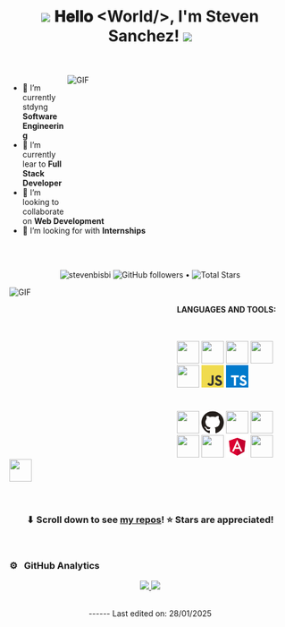 

<h1 align="center">
  <a target="_blank">
    <img src="https://static.wikia.nocookie.net/nintendo/images/3/30/Trifuerza_-_TLoZ_A_Link_Between_Worlds.png/revision/latest/scale-to-width-down/1000?cb=20190220001239&path-prefix=es" width="24px" style="max-width:100%;">
  </a>
  𝐇𝐞𝐥𝐥𝐨 &lt;World/&gt;, I'm Steven Sanchez!
  <a target="_blank">
    <img src="https://github.com/JayantGoel001/JayantGoel001/blob/master/GIF/Hi.gif" width="40px" />
  </a>
</h1>

<br/>
<br/>
<a target="_blank">
  <img align="right" height="250" width="400" alt="GIF" src="https://i.gifer.com/7mQW.gif">
</a>

- 🔭 I’m currently stdyng **Software Engineering**
- 🌱 I’m currently lear to  **Full Stack Developer**
- 👯 I’m looking to collaborate on **Web Development**
- 🤔 I’m looking for with **Internships**


<br/>
<br/>


<p align="center">  
  <img src="https://komarev.com/ghpvc/?username=stevenbisbi" alt="stevenbisbi" />
  <img alt="GitHub followers" src="https://img.shields.io/github/followers/stevenbisbi?label=Followers&style=social"> •   
  <img src="https://img.shields.io/github/stars/stevenbisbi?label=Stars" alt="Total Stars">
</p>






<a target="_blank"><img align="left" height="300" width="300" alt="GIF" src="https://zelda.nintendo.com/links-awakening/assets/img/characters/char-link.webp"></a>
<br/>


**LANGUAGES AND TOOLS:**  


<br/>
<br/>
<code><img height="40" width="40" src="https://cdn4.iconfinder.com/data/icons/logos-3/600/React.js_logo-512.png"></code>
<code><img height="40" width="40" src="https://img.icons8.com/?size=100&id=20909&format=png&color=000000"></code>
<code><img height="40" width="40" src="https://cdn.worldvectorlogo.com/logos/tailwindcss.svg"></code>
<code><img height="40" width="40" src="https://img.icons8.com/?size=100&id=g9mmSxx3SwAI&format=png&color=000000"></code>
<code><img height="40" width="40" src="https://cdn.iconscout.com/icon/free/png-256/css-131-722685.png"></code>
<code><img height="40" width="40" src="https://raw.githubusercontent.com/github/explore/80688e429a7d4ef2fca1e82350fe8e3517d3494d/topics/javascript/javascript.png"></code>
<code><img height="40" width="40" src="https://raw.githubusercontent.com/github/explore/80688e429a7d4ef2fca1e82350fe8e3517d3494d/topics/typescript/typescript.png"></code>

#
<code><img height="40" width="40" src="https://upload.wikimedia.org/wikipedia/commons/thumb/3/3f/Git_icon.svg/1024px-Git_icon.svg.png"></code>
<code><img height="40" width="40" src="https://raw.githubusercontent.com/github/explore/80688e429a7d4ef2fca1e82350fe8e3517d3494d/topics/github-api/github-api.png"></code>
<code><img height="40" width="40" src="https://static.djangoproject.com/img/logos/django-logo-negative.png"></code>
<code><img height="40" width="40" src="https://cdn.worldvectorlogo.com/logos/nodejs-icon.svg"></code>
<code><img height="40" width="40" src="https://cdn.worldvectorlogo.com/logos/postgresql.svg"></code>
<code><img height="40" width="40" src="https://www.mysql.com/common/logos/logo-mysql-170x115.png"></code>
<code><img height="40" width="40" src="https://raw.githubusercontent.com/github/explore/80688e429a7d4ef2fca1e82350fe8e3517d3494d/topics/angular/angular.png"></code>
<code><img height="40" width="40" src="https://s3.dualstack.us-east-2.amazonaws.com/pythondotorg-assets/media/community/logos/python-logo-only.png"></code>
<code><img height="40" width="40" src="https://cdn.iconscout.com/icon/free/png-512/mongodb-3-1175138.png"></code>

<br/>


<h3 align="center">⬇ Scroll down to see <a href="https://github.com/stevenbisbi?tab=repositories">my repos</a>! ⭐ Stars are appreciated!</h3>




<br/>

### ⚙️ &nbsp; GitHub Analytics

<p align="center">
<a href="https://github.com/stevenbisbi">
  <img height="180em" src="https://github-readme-stats-eight-theta.vercel.app/api?username=stevenbisbi&show_icons=true&theme=vue-light&include_all_commits=true&count_private=true" />
  <img height="180em" src="https://github-readme-stats-eight-theta.vercel.app/api/top-langs/?username=stevenbisbi&layout=compact&exclude_lang=java+r&theme=vue-light" />
</a>
</p>



<div align="center">


<br/>
------
Last edited on: 28/01/2025
